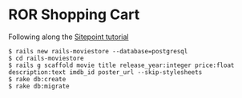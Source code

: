 ROR Shopping Cart
===

Following along the [Sitepoint tutorial](http://www.sitepoint.com/build-online-store-rails/)

```
$ rails new rails-moviestore --database=postgresql
$ cd rails-moviestore
$ rails g scaffold movie title release_year:integer price:float description:text imdb_id poster_url --skip-stylesheets
$ rake db:create
$ rake db:migrate
```
